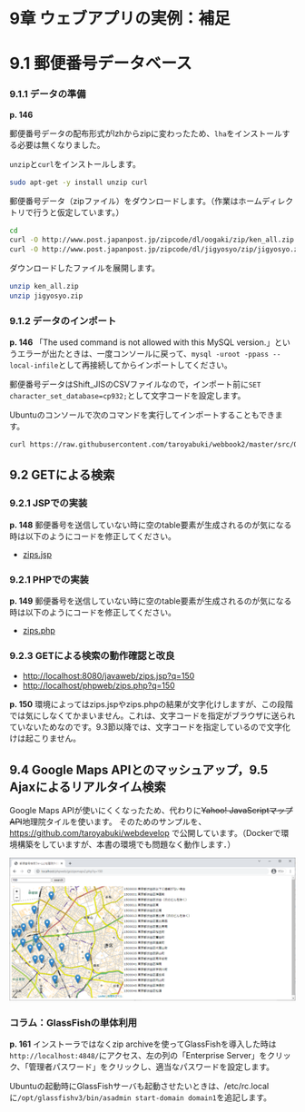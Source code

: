 # 9章 ウェブアプリの実例：補足

# 9.1 郵便番号データベース

### 9.1.1 データの準備

**p. 146**

郵便番号データの配布形式がlzhからzipに変わったため、`lha`をインストールする必要は無くなりました。

`unzip`と`curl`をインストールします。

```bash
sudo apt-get -y install unzip curl
```

郵便番号データ（zipファイル）をダウンロードします。（作業はホームディレクトリで行うと仮定しています。）

```bash
cd
curl -O http://www.post.japanpost.jp/zipcode/dl/oogaki/zip/ken_all.zip
curl -O http://www.post.japanpost.jp/zipcode/dl/jigyosyo/zip/jigyosyo.zip
```

ダウンロードしたファイルを展開します。

```bash
unzip ken_all.zip
unzip jigyosyo.zip
```

### 9.1.2 データのインポート

**p. 146** 「The used command is not allowed with this MySQL version.」というエラーが出たときは、一度コンソールに戻って、`mysql -uroot -ppass --local-infile`として再接続してからインポートしてください。

郵便番号データはShift_JISのCSVファイルなので，インポート前に`SET character_set_database=cp932;`として文字コードを設定します。

Ubuntuのコンソールで次のコマンドを実行してインポートすることもできます。

```bash
curl https://raw.githubusercontent.com/taroyabuki/webbook2/master/src/09/zips.sql | mysql -uroot -ppass --local-infile mydb
```

## 9.2 GETによる検索

### 9.2.1 JSPでの実装

**p. 148** 郵便番号を送信していない時に空のtable要素が生成されるのが気になる時は以下のようにコードを修正してください。

* [zips.jsp](zips.jsp)

### 9.2.1 PHPでの実装

**p. 149** 郵便番号を送信していない時に空のtable要素が生成されるのが気になる時は以下のようにコードを修正してください。

* [zips.php](zips.php)

### 9.2.3 GETによる検索の動作確認と改良

* [http://localhost:8080/javaweb/zips.jsp?q=150](http://localhost:8080/javaweb/zips.jsp?q=150)
* [http://localhost/phpweb/zips.php?q=150](http://localhost/phpweb/zips.php?q=150)

**p. 150** 環境によってはzips.jspやzips.phpの結果が文字化けしますが、この段階では気にしなくてかまいません。これは、文字コードを指定がブラウザに送られていないためなのです。9.3節以降では、文字コードを指定しているので文字化けは起こりません。

## 9.4 Google Maps APIとのマッシュアップ，9.5 Ajaxによるリアルタイム検索

Google Maps APIが使いにくくなったため、代わりに~~Yahoo! JavaScriptマップAPI~~地理院タイルを使います。
そのためのサンプルを、https://github.com/taroyabuki/webdevelop で公開しています。（Dockerで環境構築をしていますが、本書の環境でも問題なく動作します．）

![動作画面](gsizipsmaps2.png)

### コラム：GlassFishの単体利用

**p. 161** インストーラではなくzip archiveを使ってGlassFishを導入した時は`http://localhost:4848/`にアクセス、左の列の「Enterprise Server」をクリック、「管理者パスワード」をクリックし、適当なパスワードを設定します。

Ubuntuの起動時にGlassFishサーバも起動させたいときは、/etc/rc.localに`/opt/glassfishv3/bin/asadmin start-domain domain1`を追記します。

